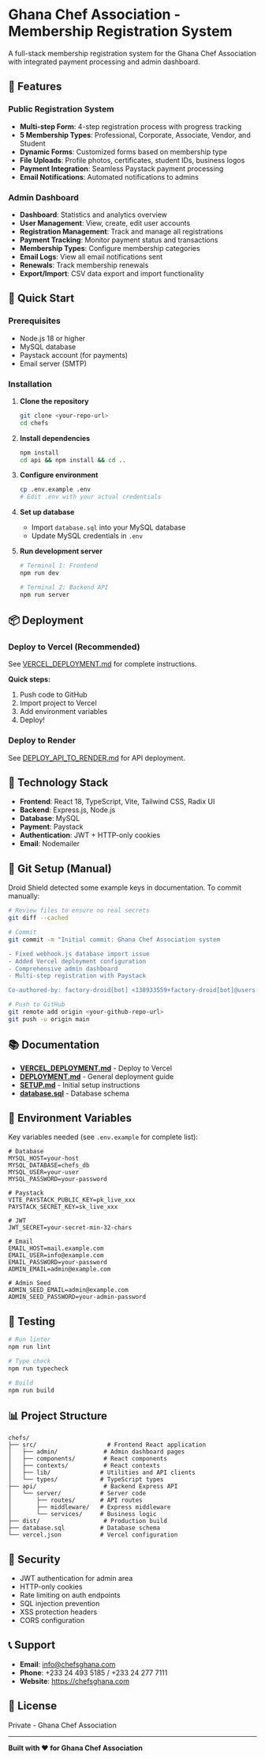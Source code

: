 # Ghana Chef Association - Membership Registration System

A full-stack membership registration system for the Ghana Chef Association with integrated payment processing and admin dashboard.

## 🎯 Features

### Public Registration System
- **Multi-step Form**: 4-step registration process with progress tracking
- **5 Membership Types**: Professional, Corporate, Associate, Vendor, and Student
- **Dynamic Forms**: Customized forms based on membership type
- **File Uploads**: Profile photos, certificates, student IDs, business logos
- **Payment Integration**: Seamless Paystack payment processing
- **Email Notifications**: Automated notifications to admins

### Admin Dashboard
- **Dashboard**: Statistics and analytics overview
- **User Management**: View, create, edit user accounts
- **Registration Management**: Track and manage all registrations
- **Payment Tracking**: Monitor payment status and transactions
- **Membership Types**: Configure membership categories
- **Email Logs**: View all email notifications sent
- **Renewals**: Track membership renewals
- **Export/Import**: CSV data export and import functionality

## 🚀 Quick Start

### Prerequisites
- Node.js 18 or higher
- MySQL database
- Paystack account (for payments)
- Email server (SMTP)

### Installation

1. **Clone the repository**
   ```bash
   git clone <your-repo-url>
   cd chefs
   ```

2. **Install dependencies**
   ```bash
   npm install
   cd api && npm install && cd ..
   ```

3. **Configure environment**
   ```bash
   cp .env.example .env
   # Edit .env with your actual credentials
   ```

4. **Set up database**
   - Import `database.sql` into your MySQL database
   - Update MySQL credentials in `.env`

5. **Run development server**
   ```bash
   # Terminal 1: Frontend
   npm run dev
   
   # Terminal 2: Backend API
   npm run server
   ```

## 📦 Deployment

### Deploy to Vercel (Recommended)

See [VERCEL_DEPLOYMENT.md](./VERCEL_DEPLOYMENT.md) for complete instructions.

**Quick steps:**
1. Push code to GitHub
2. Import project to Vercel
3. Add environment variables
4. Deploy!

### Deploy to Render

See [DEPLOY_API_TO_RENDER.md](./DEPLOY_API_TO_RENDER.md) for API deployment.

## 🔧 Technology Stack

- **Frontend**: React 18, TypeScript, Vite, Tailwind CSS, Radix UI
- **Backend**: Express.js, Node.js
- **Database**: MySQL
- **Payment**: Paystack
- **Authentication**: JWT + HTTP-only cookies
- **Email**: Nodemailer

## 📝 Git Setup (Manual)

Droid Shield detected some example keys in documentation. To commit manually:

```bash
# Review files to ensure no real secrets
git diff --cached

# Commit
git commit -m "Initial commit: Ghana Chef Association system

- Fixed webhook.js database import issue
- Added Vercel deployment configuration
- Comprehensive admin dashboard
- Multi-step registration with Paystack

Co-authored-by: factory-droid[bot] <138933559+factory-droid[bot]@users.noreply.github.com>"

# Push to GitHub
git remote add origin <your-github-repo-url>
git push -u origin main
```

## 📚 Documentation

- **[VERCEL_DEPLOYMENT.md](./VERCEL_DEPLOYMENT.md)** - Deploy to Vercel
- **[DEPLOYMENT.md](./DEPLOYMENT.md)** - General deployment guide
- **[SETUP.md](./SETUP.md)** - Initial setup instructions
- **[database.sql](./database.sql)** - Database schema

## 🔑 Environment Variables

Key variables needed (see `.env.example` for complete list):

```env
# Database
MYSQL_HOST=your-host
MYSQL_DATABASE=chefs_db
MYSQL_USER=your-user
MYSQL_PASSWORD=your-password

# Paystack
VITE_PAYSTACK_PUBLIC_KEY=pk_live_xxx
PAYSTACK_SECRET_KEY=sk_live_xxx

# JWT
JWT_SECRET=your-secret-min-32-chars

# Email
EMAIL_HOST=mail.example.com
EMAIL_USER=info@example.com
EMAIL_PASSWORD=your-password
ADMIN_EMAIL=admin@example.com

# Admin Seed
ADMIN_SEED_EMAIL=admin@example.com
ADMIN_SEED_PASSWORD=your-admin-password
```

## 🧪 Testing

```bash
# Run linter
npm run lint

# Type check
npm run typecheck

# Build
npm run build
```

## 📊 Project Structure

```
chefs/
├── src/                    # Frontend React application
│   ├── admin/             # Admin dashboard pages
│   ├── components/        # React components
│   ├── contexts/          # React contexts
│   ├── lib/              # Utilities and API clients
│   └── types/            # TypeScript types
├── api/                   # Backend Express API
│   └── server/           # Server code
│       ├── routes/       # API routes
│       ├── middleware/   # Express middleware
│       └── services/     # Business logic
├── dist/                  # Production build
├── database.sql          # Database schema
└── vercel.json           # Vercel configuration
```

## 🔐 Security

- JWT authentication for admin area
- HTTP-only cookies
- Rate limiting on auth endpoints
- SQL injection prevention
- XSS protection headers
- CORS configuration

## 📞 Support

- **Email**: info@chefsghana.com
- **Phone**: +233 24 493 5185 / +233 24 277 7111
- **Website**: https://chefsghana.com

## 📄 License

Private - Ghana Chef Association

---

**Built with ❤️ for Ghana Chef Association**
